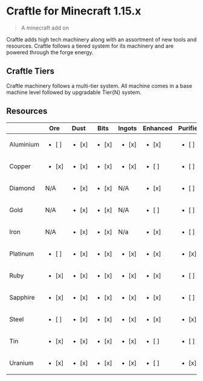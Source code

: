 # Craftle for Minecraft 1.15.x
> A minecraft add on

Craftle adds high tech machinery along with an assortment of new tools and
resources. Craftle follows a tiered system for its machinery and are powered 
through the forge energy.

## Craftle Tiers

Craftle machinery follows a multi-tier system. All machine comes in a base
machine level followed by upgradable Tier{N} system.

## Resources

|           	| Ore 	| Dust 	| Bits 	| Ingots 	| Enhanced 	| Purified 	|
|-----------	|-----	|------	|------	|--------	|----------	|----------	|
| Aluminium 	| <ul><li>[ ]</li></ul> 	| <ul><li>[x]</li></ul>  	| <ul><li>[x]</li></ul>  	| <ul><li>[x]</li></ul>    	| <ul><li>[x]</li></ul>      	| <ul><li>[ ]</li></ul>      	|
| Copper    	| <ul><li>[x]</li></ul> 	| <ul><li>[x]</li></ul>  	| <ul><li>[x]</li></ul>  	| <ul><li>[x]</li></ul>    	| <ul><li>[ ]</li></ul>      	| <ul><li>[ ]</li></ul>      	|
| Diamond   	| N/A 	| <ul><li>[x]</li></ul>  	| <ul><li>[x]</li></ul>  	| N/A    	| <ul><li>[x]</li></ul>      	| <ul><li>[ ]</li></ul>      	|
| Gold      	| N/A 	| <ul><li>[x]</li></ul>  	| <ul><li>[x]</li></ul>  	| N/A    	| <ul><li>[ ]</li></ul>      	| <ul><li>[ ]</li></ul>      	|
| Iron      	| N/A 	| <ul><li>[x]</li></ul>  	| <ul><li>[x]</li></ul>  	| N/a    	| <ul><li>[x]</li></ul>      	| <ul><li>[ ]</li></ul>      	|
| Platinum  	| <ul><li>[ ]</li></ul> 	| <ul><li>[x]</li></ul>  	| <ul><li>[x]</li></ul>  	| <ul><li>[x]</li></ul>    	| <ul><li>[x]</li></ul>      	| <ul><li>[x]</li></ul>      	|
| Ruby      	| <ul><li>[x]</li></ul> 	| <ul><li>[x]</li></ul>  	| <ul><li>[x]</li></ul>  	| <ul><li>[x]</li></ul>    	| <ul><li>[x]</li></ul>      	| <ul><li>[ ]</li></ul>      	|
| Sapphire  	| <ul><li>[x]</li></ul> 	| <ul><li>[x]</li></ul>  	| <ul><li>[x]</li></ul>  	| <ul><li>[x]</li></ul>    	| <ul><li>[x]</li></ul>      	| <ul><li>[ ]</li></ul>      	|
| Steel     	| <ul><li>[ ]</li></ul> 	| <ul><li>[x]</li></ul>  	| <ul><li>[x]</li></ul>  	| <ul><li>[x]</li></ul>    	| <ul><li>[x]</li></ul>      	| <ul><li>[x]</li></ul>      	|
| Tin       	| <ul><li>[x]</li></ul> 	| <ul><li>[x]</li></ul>  	| <ul><li>[x]</li></ul>  	| <ul><li>[x]</li></ul>    	| <ul><li>[ ]</li></ul>      	| <ul><li>[ ]</li></ul>      	|
| Uranium   	| <ul><li>[x]</li></ul> 	| <ul><li>[x]</li></ul>  	| <ul><li>[x]</li></ul>  	| <ul><li>[x]</li></ul>    	| <ul><li>[ ]</li></ul>      	| <ul><li>[x]</li></ul>      	|


